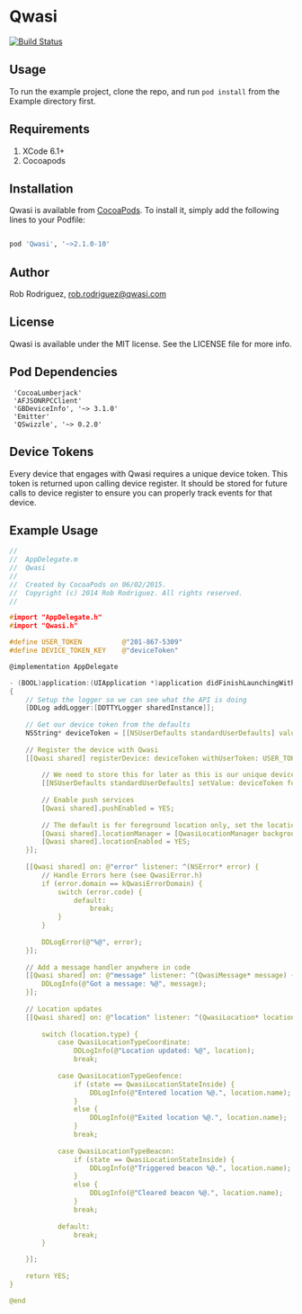 # Qwasi

[![Build Status](https://travis-ci.org/qwasi/ios-library.svg?branch=master)](https://travis-ci.org/qwasi/ios-library)

## Usage

To run the example project, clone the repo, and run `pod install` from the Example directory first.

## Requirements

1. XCode 6.1+
2. Cocoapods

## Installation

Qwasi is available from [CocoaPods](http://cocoapods.org/). To install
it, simply add the following lines to your Podfile:

```ruby

pod 'Qwasi', '~>2.1.0-10'
```

## Author

Rob Rodriguez, rob.rodriguez@qwasi.com

## License

Qwasi is available under the MIT license. See the LICENSE file for more info.

## Pod Dependencies
```
 'CocoaLumberjack'
 'AFJSONRPCClient'
 'GBDeviceInfo', '~> 3.1.0'
 'Emitter'
 'QSwizzle', '~> 0.2.0'

```

## Device Tokens

Every device that engages with Qwasi requires a unique device token. This token is returned upon calling device register. It should be stored for future calls to device register to ensure you can properly track events for that device.

## Example Usage
```C
//
//  AppDelegate.m
//  Qwasi
//
//  Created by CocoaPods on 06/02/2015.
//  Copyright (c) 2014 Rob Rodriguez. All rights reserved.
//

#import "AppDelegate.h"
#import "Qwasi.h"

#define USER_TOKEN          @"201-867-5309"
#define DEVICE_TOKEN_KEY    @"deviceToken"

@implementation AppDelegate

- (BOOL)application:(UIApplication *)application didFinishLaunchingWithOptions:(NSDictionary *)launchOptions
{
    // Setup the logger so we can see what the API is doing
    [DDLog addLogger:[DDTTYLogger sharedInstance]];
    
    // Get our device token from the defaults
    NSString* deviceToken = [[NSUserDefaults standardUserDefaults] valueForKey: DEVICE_TOKEN_KEY];
    
    // Register the device with Qwasi
    [[Qwasi shared] registerDevice: deviceToken withUserToken: USER_TOKEN success: ^(NSString *deviceToken) {
        
        // We need to store this for later as this is our unique device identifier
        [[NSUserDefaults standardUserDefaults] setValue: deviceToken forKey: DEVICE_TOKEN_KEY];
        
        // Enable push services
        [Qwasi shared].pushEnabled = YES;
        
        // The default is for foreground location only, set the location manager to get background updates
        [Qwasi shared].locationManager = [QwasiLocationManager backgroundManager];
        [Qwasi shared].locationEnabled = YES; 
    }];
    
    [[Qwasi shared] on: @"error" listener: ^(NSError* error) {
        // Handle Errors here (see QwasiError.h)
        if (error.domain == kQwasiErrorDomain) {
            switch (error.code) {
                default:
                    break;
            }
        }
        
        DDLogError(@"%@", error);
    }];
    
    // Add a message handler anywhere in code
    [[Qwasi shared] on: @"message" listener: ^(QwasiMessage* message) {
        DDLogInfo(@"Got a message: %@", message);
    }];
    
    // Location updates
    [[Qwasi shared] on: @"location" listener: ^(QwasiLocation* location, QwasiLocationState state) {
    
        switch (location.type) {
            case QwasiLocationTypeCoordinate:
                DDLogInfo(@"Location updated: %@", location);
                break;
                
            case QwasiLocationTypeGeofence:
                if (state == QwasiLocationStateInside) {
                    DDLogInfo(@"Entered location %@.", location.name);
                }
                else {
                    DDLogInfo(@"Exited location %@.", location.name);
                }
                break;
                
            case QwasiLocationTypeBeacon:
                if (state == QwasiLocationStateInside) {
                    DDLogInfo(@"Triggered beacon %@.", location.name);
                }
                else {
                    DDLogInfo(@"Cleared beacon %@.", location.name);
                }
                break;
                
            default:
                break;
        }

    }];
    
    return YES;
}

@end

```
